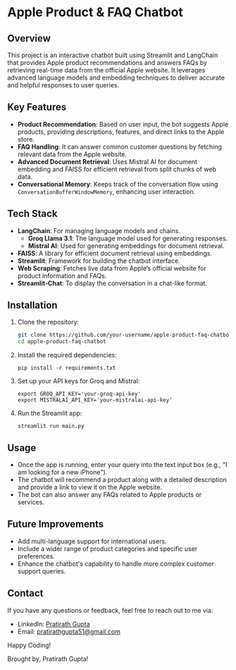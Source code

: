 # Apple Product & FAQ Chatbot

## Overview

This project is an interactive chatbot built using Streamlit and LangChain that provides Apple product recommendations and answers FAQs by retrieving real-time data from the official Apple website. It leverages advanced language models and embedding techniques to deliver accurate and helpful responses to user queries.

## Key Features

- **Product Recommendation**: Based on user input, the bot suggests Apple products, providing descriptions, features, and direct links to the Apple store.
- **FAQ Handling**: It can answer common customer questions by fetching relevant data from the Apple website.
- **Advanced Document Retrieval**: Uses Mistral AI for document embedding and FAISS for efficient retrieval from split chunks of web data.
- **Conversational Memory**: Keeps track of the conversation flow using `ConversationBufferWindowMemory`, enhancing user interaction.

## Tech Stack

- **LangChain**: For managing language models and chains.
  - **Groq Llama 3.1**: The language model used for generating responses.
  - **Mistral AI**: Used for generating embeddings for document retrieval.
- **FAISS**: A library for efficient document retrieval using embeddings.
- **Streamlit**: Framework for building the chatbot interface.
- **Web Scraping**: Fetches live data from Apple’s official website for product information and FAQs.
- **Streamlit-Chat**: To display the conversation in a chat-like format.

## Installation

1. Clone the repository:
   ```bash
   git clone https://github.com/your-username/apple-product-faq-chatbot.git
   cd apple-product-faq-chatbot
   ```

2. Install the required dependencies:
   ```
   pip install -r requirements.txt
   ```

3. Set up your API keys for Groq and Mistral:
   ```
   export GROQ_API_KEY='your-groq-api-key'
   export MISTRALAI_API_KEY='your-mistralai-api-key'
   ```
4. Run the Streamlit app:
   ```
   streamlit run main.py
   ```

## Usage
- Once the app is running, enter your query into the text input box (e.g., "I am looking for a new iPhone").
- The chatbot will recommend a product along with a detailed description and provide a link to view it on the Apple website.
- The bot can also answer any FAQs related to Apple products or services.

## Future Improvements
- Add multi-language support for international users.
- Include a wider range of product categories and specific user preferences.
- Enhance the chatbot's capability to handle more complex customer support queries.

## Contact

If you have any questions or feedback, feel free to reach out to me via:

- LinkedIn: [Pratirath Gupta](https://www.linkedin.com/in/pratirathgupta/)
- Email: pratirathgupta51@gmail.com

Happy Coding!

Brought by, Pratirath Gupta!
